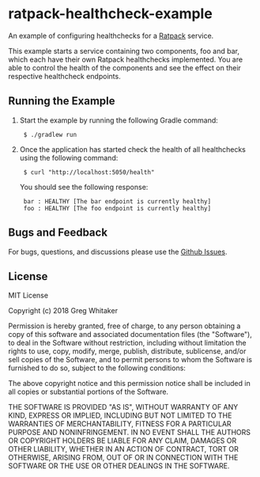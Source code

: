 # ratpack-healthcheck-example
An example of configuring healthchecks for a [Ratpack](https://www.ratpack.io) service.

This example starts a service containing two components, foo and bar, which each have their own Ratpack healthchecks implemented. You are able to
control the health of the components and see the effect on their respective healthcheck endpoints.

## Running the Example
1. Start the example by running the following Gradle command:

        $ ./gradlew run 

2. Once the application has started check the health of all healthchecks using the following command:

        $ curl "http://localhost:5050/health"
        
    You should see the following response:
    
        bar : HEALTHY [The bar endpoint is currently healthy]
        foo : HEALTHY [The foo endpoint is currently healthy]
    
## Bugs and Feedback
For bugs, questions, and discussions please use the [Github Issues](https://github.com/gregwhitaker/ratpack-healthcheck-example/issues).

## License
MIT License

Copyright (c) 2018 Greg Whitaker

Permission is hereby granted, free of charge, to any person obtaining a copy
of this software and associated documentation files (the "Software"), to deal
in the Software without restriction, including without limitation the rights
to use, copy, modify, merge, publish, distribute, sublicense, and/or sell
copies of the Software, and to permit persons to whom the Software is
furnished to do so, subject to the following conditions:

The above copyright notice and this permission notice shall be included in all
copies or substantial portions of the Software.

THE SOFTWARE IS PROVIDED "AS IS", WITHOUT WARRANTY OF ANY KIND, EXPRESS OR
IMPLIED, INCLUDING BUT NOT LIMITED TO THE WARRANTIES OF MERCHANTABILITY,
FITNESS FOR A PARTICULAR PURPOSE AND NONINFRINGEMENT. IN NO EVENT SHALL THE
AUTHORS OR COPYRIGHT HOLDERS BE LIABLE FOR ANY CLAIM, DAMAGES OR OTHER
LIABILITY, WHETHER IN AN ACTION OF CONTRACT, TORT OR OTHERWISE, ARISING FROM,
OUT OF OR IN CONNECTION WITH THE SOFTWARE OR THE USE OR OTHER DEALINGS IN THE
SOFTWARE.
